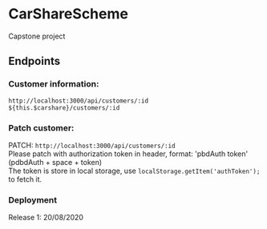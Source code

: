 # CarShareScheme
Capstone project

## Endpoints
### Customer information: 
`http://localhost:3000/api/customers/:id` `${this.$carshare}/customers/:id`
<br>

### Patch customer:
PATCH: `http://localhost:3000/api/customers/:id`<br>
        Please patch with authorization token in header, format: 'pbdAuth token' (pdbdAuth + space + token)<br>
        The token is store in local storage, use `localStorage.getItem('authToken');` to fetch it.


### Deployment
Release 1: 20/08/2020